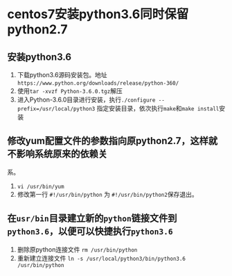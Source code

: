 # centos7安装python3.6同时保留python2.7

## 安装python3.6
1. 下载python3.6源码安装包。地址`https://www.python.org/downloads/release/python-360/`
2. 使用`tar -xvzf Python-3.6.0.tgz`解压
3. 进入Python-3.6.0目录进行安装，执行`./configure --prefix=/usr/local/python3` 指定安装目录，依次执行`make`和`make install`安装

## 修改yum配置文件的参数指向原python2.7，这样就不影响系统原来的依赖关
系。
1. `vi /usr/bin/yum`
2. 修改第一行 `#!/usr/bin/python` 为 `#!/usr/bin/python2`保存退出。

## 在`usr/bin`目录建立新的`python`链接文件到`python3.6`，以便可以快捷执行`python3.6`
1. 删除原python连接文件 `rm /usr/bin/python`
2. 重新建立连接文件 `ln -s /usr/local/python3/bin/python3.6 /usr/bin/python`

